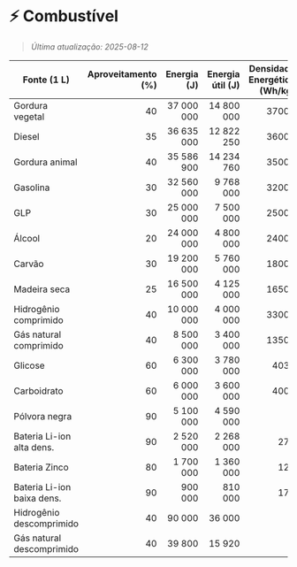 # ⚡ Combustível

> *Última atualização: 2025-08-12*

| Fonte (1 L)                | Aproveitamento (%) | Energia (J) | Energia útil (J) | Densidade Energética (Wh/kg) |
| -------------------------- | -----------------: | ----------: | ---------------: | ---------------------------: |
| Gordura vegetal            |                 40 |  37 000 000 |       14 800 000 |                        37000 |
| Diesel                     |                 35 |  36 635 000 |       12 822 250 |                        36000 |
| Gordura animal             |                 40 |  35 586 900 |       14 234 760 |                        35000 |
| Gasolina                   |                 30 |  32 560 000 |        9 768 000 |                        32000 |
| GLP                        |                 30 |  25 000 000 |        7 500 000 |                        25000 |
| Álcool                     |                 20 |  24 000 000 |        4 800 000 |                        24000 |
| Carvão                     |                 30 |  19 200 000 |        5 760 000 |                        18000 |
| Madeira seca               |                 25 |  16 500 000 |        4 125 000 |                        16500 |
| Hidrogênio comprimido      |                 40 |  10 000 000 |        4 000 000 |                        33000 |
| Gás natural comprimido     |                 40 |   8 500 000 |        3 400 000 |                        13500 |
| Glicose                    |                 60 |   6 300 000 |        3 780 000 |                         4032 |
| Carboidrato                |                 60 |   6 000 000 |        3 600 000 |                         4000 |
| Pólvora negra              |                 90 |   5 100 000 |        4 590 000 |                              |
| Bateria Li-ion alta dens.  |                 90 |   2 520 000 |        2 268 000 |                          275 |
| Bateria Zinco              |                 80 |   1 700 000 |        1 360 000 |                          125 |
| Bateria Li-ion baixa dens. |                 90 |     900 000 |          810 000 |                          175 |
| Hidrogênio descomprimido   |                 40 |      90 000 |           36 000 |                              |
| Gás natural descomprimido  |                 40 |      39 800 |           15 920 |                              |
